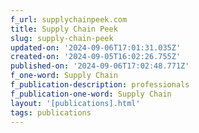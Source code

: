 ```yaml
---
f_url: supplychainpeek.com
title: Supply Chain Peek
slug: supply-chain-peek
updated-on: '2024-09-06T17:01:31.035Z'
created-on: '2024-09-05T16:02:26.755Z'
published-on: '2024-09-06T17:02:48.771Z'
f_one-word: Supply Chain
f_publication-description: professionals
f_publication-one-word: Supply Chain
layout: '[publications].html'
tags: publications
---
```



